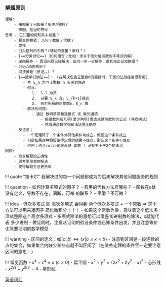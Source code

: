 

### 解题原则 ###

```title="解题原则(p91)"
理解:
	- 未知量？已知量？条件/限制？
	- 画图，恰当的符号
思考 - 已知量如何联系未知量？
	- 题目的模式: 几何？数值？代数？
	- 类推
	- 引入额外的东西？(辅助的变量？直线？)
	- {==分类讨论==}（如何组合？比如：求关于绝对值函数的不等式的解）
	- 逆向操作 - 假设问题已经解决，反向一步一步操作，直到推出已知数据？
	- 分治/动态规划？
	- 间接推理（反证。。）？
	- {==数学归纳法==}:  (在解决包含正整数n的题目时，下面的法则经常很有用)
		- 令 S_n 为与正整数 n 有关的陈述
		- 假设:
			1.	S_1 为真
			2.	只要 S_k 真，S_{k+1}就真
			3.	则对所有的正整数n，S_n 真
		- 解决的问题:
			- 通过 数列首项和递推式 求 数列通项
				- 根据数列前几项(至少两项)表达式猜测数列的公式 (寻找模式)
				- 然后通过数学归纳法证明正确性	
	- 反证法：
		- 一个定理除了一个条件外其他条件均成立，假设这个条件成立
		- 但是如果这种假设使得定理的结果不成立，那么这个条件不成立
		- 应用：结合rolle定理反证 函数 f 没有不小于2个的零点
回顾:
	- 检查解题的正确性
	- 思考更简单的解法
	- 使得解题方法更熟系
```

!!! quote "笛卡尔"
	我解决过的每一个问题都成为为后来解决其他问题服务的规则

!!! question
	- 如何计算多项式的因子？
	- 有用的代数方法有哪些？
	- 函数在a处 没有定义，导数不存在，间断，可微 的联系？
	- 平滑？不可微？

!!! idea
	- 低次多项式 除 高次多项式 会得到 两个低次多项式 + 一个常数  =>  这个方法可以用来凑因子 简化微积分！！！
		- 如果这个常数为零，意味着这个低次多项式整除这个高次多项式
		- 多项式除法的思想可以借鉴10进制数的除法，x就能代表 多少进制
	- 做证明时，注意从证明的假设条件或已知条件出发，并且注意等价化简要证明的数学模型

!!! warning
	- 区间的定义：如$[a, b) \iff \{x | a \le x \lt b \}$
		- 注意到区间是一段连续的点的集合，如果集合内缺少某些点就不叫区间了（在某些定理的条件里一定要注意区间的意思！）

!!! 常见函数
	- $x^4 + x^4 = c$ (c > 0) - 扁平圆
	- $x^2 + y^2 = (2x^2 + 2y^2 - x)^2$ - 心形线
	- $x^{2/3} + y^{2/3} = 4$ - 星形线

[英语词汇](https://zhuanlan.zhihu.com/p/134603058)
